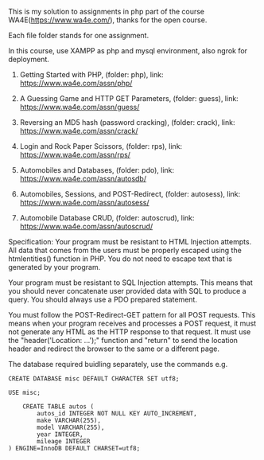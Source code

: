 This is my solution to assignments in php part of the course WA4E(https://www.wa4e.com/), thanks for the open course.

Each file folder stands for one assignment.

In this course, use XAMPP as php and mysql environment, also ngrok for deployment.

1. Getting Started with PHP, (folder: php), link: https://www.wa4e.com/assn/php/

2. A Guessing Game and HTTP GET Parameters, (folder: guess), link: https://www.wa4e.com/assn/guess/

3. Reversing an MD5 hash (password cracking), (folder: crack), link: https://www.wa4e.com/assn/crack/

4. Login and Rock Paper Scissors, (folder: rps), link: https://www.wa4e.com/assn/rps/

5. Automobiles and Databases, (folder: pdo), link: https://www.wa4e.com/assn/autosdb/

6. Automobiles, Sessions, and POST-Redirect, (folder: autosess), link: https://www.wa4e.com/assn/autosess/

7. Automobile Database CRUD, (folder: autoscrud), link: https://www.wa4e.com/assn/autoscrud/

Specification: 
Your program must be resistant to HTML Injection attempts. All data that comes from the users must be properly escaped using the htmlentities() function in PHP. You do not need to escape text that is generated by your program.

Your program must be resistant to SQL Injection attempts. This means that you should never concatenate user provided data with SQL to produce a query. You should always use a PDO prepared statement.

You must follow the POST-Redirect-GET pattern for all POST requests. This means when your program receives and processes a POST request, it must not generate any HTML as the HTTP response to that request. It must use the "header('Location: ...');" function and "return" to send the location header and redirect the browser to the same or a different page.

The database required buidling separately, use the commands e.g.

```
CREATE DATABASE misc DEFAULT CHARACTER SET utf8;

USE misc;

    CREATE TABLE autos (
        autos_id INTEGER NOT NULL KEY AUTO_INCREMENT,
        make VARCHAR(255),
        model VARCHAR(255),
        year INTEGER,
        mileage INTEGER
) ENGINE=InnoDB DEFAULT CHARSET=utf8;
```
